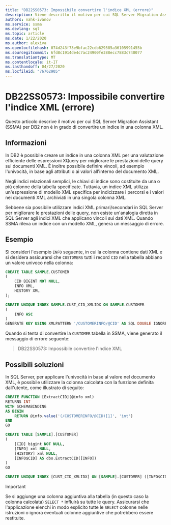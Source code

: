 ```yaml
---
title: "DB22SS0573: Impossibile convertire l'indice XML (errore)"
description: Viene descritto il motivo per cui SQL Server Migration Assistant (SSMA) per DB2 non è in grado di convertire un indice in una colonna XML.
authors: nahk-ivanov
ms.service: ssma
ms.devlang: sql
ms.topic: article
ms.date: 1/22/2020
ms.author: alexiva
ms.openlocfilehash: 074d243f73e9bfac22cdb629585a36105991455b
ms.sourcegitcommit: 6fd8c1914de4c7ac24900fe388ecc7883c740077
ms.translationtype: MT
ms.contentlocale: it-IT
ms.lasthandoff: 04/27/2020
ms.locfileid: "76762905"
---
```

# <a name="db22ss0573-xml-index-cannot-be-converted-error"></a>DB22SS0573: Impossibile convertire l'indice XML (errore)

Questo articolo descrive il motivo per cui SQL Server Migration Assistant (SSMA) per DB2 non è in grado di convertire un indice in una colonna XML.

## <a name="background"></a>Informazioni

In DB2 è possibile creare un indice in una colonna XML per una valutazione efficiente delle espressioni XQuery per migliorare le prestazioni delle query sui documenti XML. È inoltre possibile definire vincoli, ad esempio l'univocità, in base agli attributi o ai valori all'interno del documento XML.

Negli indici relazionali semplici, le chiavi di indice sono costituite da una o più colonne della tabella specificate. Tuttavia, un indice XML utilizza un'espressione di modello XML specifica per indicizzare i percorsi e i valori nei documenti XML archiviati in una singola colonna XML.

Sebbene sia possibile utilizzare indici XML primari/secondari in SQL Server per migliorare le prestazioni delle query, non esiste un'analogia diretta in SQL Server agli indici XML che applicano vincoli sui dati XML. Quando SSMA rileva un indice con un modello XML, genera un messaggio di errore.

## <a name="example"></a>Esempio

Si consideri l'esempio `INFO` seguente, in cui la colonna contiene dati XML e si desidera assicurarsi che `CUSTOMERS` tutti i record `CID` nella tabella abbiano un valore univoco nella colonna:

```sql
CREATE TABLE SAMPLE.CUSTOMER
(
    CID BIGINT NOT NULL,
    INFO XML,
    HISTORY XML
);

CREATE UNIQUE INDEX SAMPLE.CUST_CID_XMLIDX ON SAMPLE.CUSTOMER
(
    INFO ASC
)
GENERATE KEY USING XMLPATTERN '/CUSTOMERINFO/@CID' AS SQL DOUBLE IGNORE INVALID VALUES;
```

Quando si tenta di convertire la `CUSTOMER` tabella in SSMA, viene generato il messaggio di errore seguente:

> DB22SS0573: Impossibile convertire l'indice XML

## <a name="possible-remedies"></a>Possibili soluzioni

In SQL Server, per applicare l'univocità in base al valore nel documento XML, è possibile utilizzare la colonna calcolata con la funzione definita dall'utente, come illustrato di seguito:

```sql
CREATE FUNCTION [ExtractCID](@info xml)
RETURNS INT
WITH SCHEMABINDING
AS BEGIN
    RETURN @info.value('(/CUSTOMERINFO/@CID)[1]', 'int')  
END
GO

CREATE TABLE [SAMPLE].[CUSTOMER]
(
    [CID] bigint NOT NULL,
    [INFO] xml NULL,
    [HISTORY] xml NULL,
    [INFO$CID] AS dbo.ExtractCID([INFO])
)
GO

CREATE UNIQUE INDEX [CUST_CID_XMLIDX] ON [SAMPLE].[CUSTOMER] ([INFO$CID])
```

> [!IMPORTANT]
> Se si aggiunge una colonna aggiuntiva alla tabella (in questo caso la colonna calcolata) `SELECT *` influirà su tutte le query. Assicurarsi che l'applicazione elenchi in modo esplicito tutte le `SELECT` colonne nelle istruzioni o ignora eventuali colonne aggiuntive che potrebbero essere restituite.
